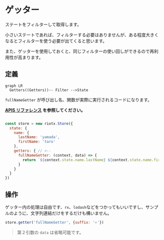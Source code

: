 # ゲッター

ステートをフィルターして取得します。

小さいステートであれば、フィルターする必要はありませんが、ある程度大きくなるとフィルターを使う必要が出てくると思います。

また、ゲッターを使用しておくと、同じフィルターの使い回しができるので再利用性が高まります。

## 定義

```mermaid
graph LR
  Getters((Getters))-- Filter -->State
```

`fullNameGetter` が呼び出し名、関数が実際に実行されるコードになります。

**[APIS リファレンス](APIS.md) を参照してください。**

```js

const store = new riotx.Store({
  state: {
    name: {
      lastName: 'yamada',
      firstName: 'taro'
    },
    getters: { // <--
      fullNameGetter: (context, data) => {
        return `${context.state.name.lastName} ${context.state.name.firstName} ${data.suffix}`; // 'yamada taro ⭐️'
      }
    }
  }
})
```

## 操作

ゲッター内の処理は自由です、`rx`、`lodash`などをつかってもいいですし、サンプルのように、文字列連結だけをするだけも構いません。


```js
store.getter('fullNameGetter', {suffix: '⭐️'})
```

> 第２引数の `data` は省略可能です。
